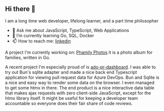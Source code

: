 ## Hi there 👋
I am a long time web developer, lifelong learner, and a part time philosopher

- 💬 Ask me about JavaScript, TypeScript, Web Applications
- 🌱 I’m currently learning Go, SQL, Docker
- 📫 How to reach me: [linkedin](https://www.linkedin.com/in/robert-i-23019730/)

A project I'm currently working on: [Phamily Photos](https://github.com/rowinf/phamily-photos) it is a photo album for families, written in Go.

A recent project I'm especially proud of is [ado-pr-dashboard](https://github.com/rowinf/ado-pr-dashboard). I was able to try out Bun's sqlite adapter and made a nice back end Typescript application for viewing pull request data for Azure DevOps. Bun and Sqlite is a nice and easy way to render some data on the browser. I even managed to get some htmx in there. The end product is a nice interactive data table that makes ajax requests with zero client-side JavaScript, except for the htmx library itself. It might be useful for keeping a developer team accountable so everyone does their fair share of code reviews.

